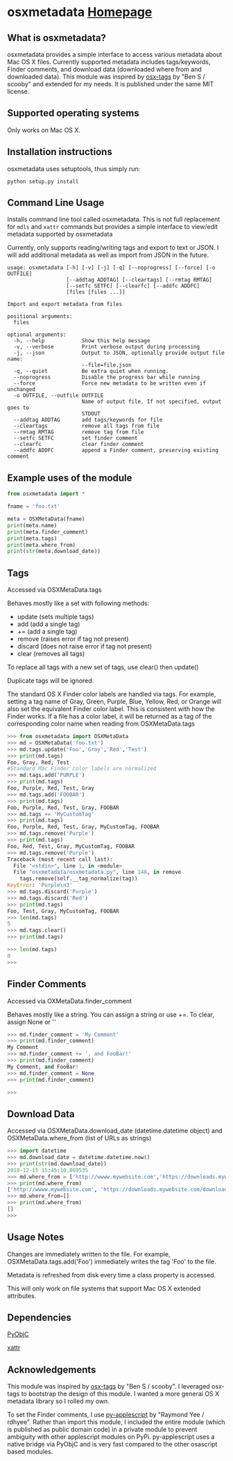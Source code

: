 osxmetadata [Homepage](https://github.com/RhetTbull/osxmetadata)
========

What is osxmetadata?
-----------------

osxmetadata provides a simple interface to access various metadata about Mac OS X files.  Currently supported metadata includes tags/keywords, Finder comments, and download data (downloaded where from and downloaded data).  This module was inspired by [osx-tags](https://github.com/scooby/osx-tags) by "Ben S / scooby" and extended for my needs.  It is published under the same MIT license.

Supported operating systems
---------------------------

Only works on Mac OS X.

Installation instructions
-------------------------

osxmetadata uses setuptools, thus simply run:

	python setup.py install

Command Line Usage
------------------

Installs command line tool called osxmetadata.  This is not full replacement for ```mdls``` and ```xattr``` commands but provides a simple interface to view/edit metadata supported by osxmetadata

Currently, only supports reading/writing tags and export to text or JSON.  I will add additional metadata as well as import from JSON in the future.

```
usage: osxmetadata [-h] [-v] [-j] [-q] [--noprogress] [--force] [-o OUTFILE]
                   [--addtag ADDTAG] [--cleartags] [--rmtag RMTAG]
                   [--setfc SETFC] [--clearfc] [--addfc ADDFC]
                   [files [files ...]]

Import and export metadata from files

positional arguments:
  files

optional arguments:
  -h, --help            Show this help message
  -v, --verbose         Print verbose output during processing
  -j, --json            Output to JSON, optionally provide output file name:
                        --file=file.json
  -q, --quiet           Be extra quiet when running.
  --noprogress          Disable the progress bar while running
  --force               Force new metadata to be written even if unchanged
  -o OUTFILE, --outfile OUTFILE
                        Name of output file. If not specified, output goes to
                        STDOUT
  --addtag ADDTAG       add tags/keywords for file
  --cleartags           remove all tags from file
  --rmtag RMTAG         remove tag from file
  --setfc SETFC         set finder comment
  --clearfc             clear finder comment
  --addfc ADDFC         append a Finder comment, preserving existing comment
```


Example uses of the module
--------------------------

```python
from osxmetadata import *

fname = 'foo.txt'

meta = OSXMetaData(fname)
print(meta.name)
print(meta.finder_comment)
print(meta.tags)
print(meta.where_from)
print(str(meta.download_date))

```
Tags
----

Accessed via OSXMetaData.tags

Behaves mostly like a set with following methods:

* update (sets multiple tags)
* add (add a single tag)
* += (add a single tag)
* remove (raises error if tag not present)
* discard (does not raise error if tag not present)
* clear (removes all tags)

To replace all tags with a new set of tags, use clear() then update()

Duplicate tags will be ignored.

The standard OS X Finder color labels are handled via tags.  For example, setting a tag name of Gray, Green, Purple, Blue, Yellow, Red, or Orange will also set the equivalent Finder color label. This is consistent with how the Finder works.  If a file has a color label, it will be returned as a tag of the corresponding color name when reading from OSXMetaData.tags

```python
>>> from osxmetadata import OSXMetaData
>>> md = OSXMetaData('foo.txt')
>>> md.tags.update('Foo','Gray','Red','Test')
>>> print(md.tags)
Foo, Gray, Red, Test
#Standard Mac Finder color labels are normalized
>>> md.tags.add('PURPLE')
>>> print(md.tags)
Foo, Purple, Red, Test, Gray
>>> md.tags.add('FOOBAR')
>>> print(md.tags)
Foo, Purple, Red, Test, Gray, FOOBAR
>>> md.tags += 'MyCustomTag'
>>> print(md.tags)
Foo, Purple, Red, Test, Gray, MyCustomTag, FOOBAR
>>> md.tags.remove('Purple')
>>> print(md.tags)
Foo, Red, Test, Gray, MyCustomTag, FOOBAR
>>> md.tags.remove('Purple')
Traceback (most recent call last):
  File "<stdin>", line 1, in <module>
  File "osxmetadata/osxmetadata.py", line 148, in remove
    tags.remove(self.__tag_normalize(tag))
KeyError: 'Purple\n3'
>>> md.tags.discard('Purple')
>>> md.tags.discard('Red')
>>> print(md.tags)
Foo, Test, Gray, MyCustomTag, FOOBAR
>>> len(md.tags)
5
>>> md.tags.clear()
>>> print(md.tags)

>>> len(md.tags)
0
>>>
```

Finder Comments
---------------

Accessed via OXMetaData.finder_comment

Behaves mostly like a string.  You can assign a string or use +=. To clear, assign None or ''

```python
>>> md.finder_comment = 'My Comment'
>>> print(md.finder_comment)
My Comment
>>> md.finder_comment += ', and FooBar!'
>>> print(md.finder_comment)
My Comment, and FooBar!
>>> md.finder_comment = None
>>> print(md.finder_comment)

>>>
```

Download Data
-------------
Accessed via OSXMetaData.download_date (datetime.datetime object) and OSXMetaData.where_from (list of URLs as strings)


```python
>>> import datetime
>>> md.download_date = datetime.datetime.now()
>>> print(str(md.download_date))
2018-12-15 15:45:10.869535
>>> md.where_from = ['http://wwww.mywebsite.com','https://downloads.mywebsite.com/downloads/foo']
>>> print(md.where_from)
['http://wwww.mywebsite.com', 'https://downloads.mywebsite.com/downloads/foo']
>>> md.where_from=[]
>>> print(md.where_from)
[]
>>>
```

Usage Notes
-----------
Changes are immediately written to the file.  For example, OSXMetaData.tags.add('Foo') immediately writes the tag 'Foo' to the file.

Metadata is refreshed from disk every time a class property is accessed.

This will only work on file systems that support Mac OS X extended attributes.

Dependencies
------------
[PyObjC](https://pythonhosted.org/pyobjc/)

[xattr](https://github.com/xattr/xattr)

Acknowledgements
----------------
This module was inspired by [osx-tags]( https://github.com/scooby/osx-tags) by "Ben S / scooby".  I leveraged osx-tags to bootstrap the design of this module.  I wanted a more
general OS X metadata library so I rolled my own.

To set the Finder comments, I use [py-applescript]( https://github.com/rdhyee/py-applescript) by "Raymond Yee / rdhyee".  Rather than import this module, I included the entire module
(which is published as public domain code) in a private module to prevent ambiguity with
other applescript modules on PyPi.  py-applescript uses a native bridge via PyObjC and
is very fast compared to the other osascript based modules.
